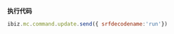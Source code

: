 <p class="panel-title"><b>执行代码</b></p>

```javascript
ibiz.mc.command.update.send({ srfdecodename:'run'})
```
